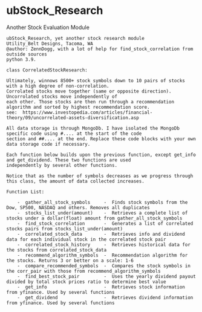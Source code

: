# ubStock_Research
Another Stock Evaluation Module

    ubStock_Research, yet another stock research module
    Utility_Belt Designs, Tacoma, WA
    @author: ZennDogg, with a lot of help for find_stock_correlation from outside sources
    python 3.9.

    class CorrelatedStockResearch:

    Ultimately, winnows 8500+ stock symbols down to 10 pairs of stocks with a high degree of non-correlation.
    Corrolated stocks move together (same or opposite direction). Uncorrolated stocks move independently of
    each other. Those stocks are then run through a recommendation algorithm and sorted by highest recommendation score.
    see:  https://www.investopedia.com/articles/financial-theory/09/uncorrelated-assets-diversification.asp

    All data storage is through MongoDb. I have isolated the MongoDb specific code using #.... at the start of the code
    section and ##.... at the end. Replace these code blocks with your own data storage code if necessary.

    Each function below builds upon the previous function, except get_info and get_dividend. These two functions are used
    independently by several other functions.

    Notice that as the number of symbols decreases as we progress through this class, the amount of data collected increases.

    Function List:

        -  gather_all_stock_symbols     -  Finds stock symbols from the Dow, SP500, NASDAQ and others. Removes all duplicates
        -  stocks_list_under(amount)    -  Retrieves a complete list of stocks under a dollar(float) amount from gather_all_stock_symbols
        -  find_stock_correlation       -  Generates a list of correlated stocks pairs from stocks_list_under(amount)
        -  correlated_stock_data        -  Retrieves info and dividend data for each individual stock in the correlated stock pair
        -  correlated_stock_history     -  Retrieves historical data for the stocks from correlated_stock_data
        -  recommend_algorithm_symbols  -  Recommendation algorithm for the stocks. Returns 3 or better on a scale: 1-6
        -  compare_recommended_symbols  -  Compares the stock symbols in the corr_pair with those from recommend_algorithm_symbols
        -  find_best_stock_pair         -  Uses the yearly dividend payout divided by total stock prices ratio to determine best value
        -  get_info                     -  Retrieves stock information from yfinance. Used by several functions
        -  get_dividend                 -  Retrieves dividend information from yfinance. Used by several functions
